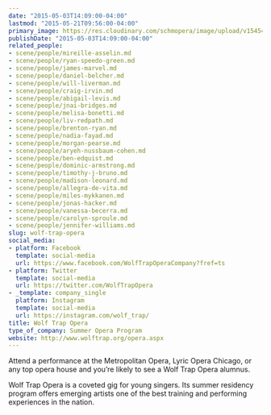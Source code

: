 ```yaml
---
date: "2015-05-03T14:09:00-04:00"
lastmod: "2015-05-21T09:56:00-04:00"
primary_image: https://res.cloudinary.com/schmopera/image/upload/v1545409169/media/webhook-uploads/1430676351118/e3nF4OLW.jpeg.jpeg
publishDate: "2015-05-03T14:09:00-04:00"
related_people:
- scene/people/mireille-asselin.md
- scene/people/ryan-speedo-green.md
- scene/people/james-marvel.md
- scene/people/daniel-belcher.md
- scene/people/will-liverman.md
- scene/people/craig-irvin.md
- scene/people/abigail-levis.md
- scene/people/jnai-bridges.md
- scene/people/melisa-bonetti.md
- scene/people/liv-redpath.md
- scene/people/brenton-ryan.md
- scene/people/nadia-fayad.md
- scene/people/morgan-pearse.md
- scene/people/aryeh-nussbaum-cohen.md
- scene/people/ben-edquist.md
- scene/people/dominic-armstrong.md
- scene/people/timothy-j-bruno.md
- scene/people/madison-leonard.md
- scene/people/allegra-de-vita.md
- scene/people/miles-mykkanen.md
- scene/people/jonas-hacker.md
- scene/people/vanessa-becerra.md
- scene/people/carolyn-sproule.md
- scene/people/jennifer-williams.md
slug: wolf-trap-opera
social_media:
- platform: Facebook
  template: social-media
  url: https://www.facebook.com/WolfTrapOperaCompany?fref=ts
- platform: Twitter
  template: social-media
  url: https://twitter.com/WolfTrapOpera
- _template: company_single
  platform: Instagram
  template: social-media
  url: https://instagram.com/wolf_trap/
title: Wolf Trap Opera
type_of_company: Summer Opera Program
website: http://www.wolftrap.org/opera.aspx
---
```


Attend a performance at the Metropolitan Opera, Lyric Opera Chicago, or any top opera house and you’re likely to see a Wolf Trap Opera alumnus.

Wolf Trap Opera is a coveted gig for young singers. Its summer residency program offers emerging artists one of the best training and performing experiences in the nation.
